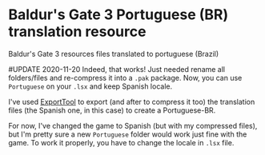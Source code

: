 # Baldur's Gate 3 Portuguese (BR) translation resource
Baldur's Gate 3 resources files translated to portuguese (Brazil)

#UPDATE 2020-11-20
Indeed, that works!
Just needed rename all folders/files and re-compress it into a ```.pak``` package.
Now, you can use ```Portuguese``` on your ```.lsx``` and keep Spanish locale.


I've used [ExportTool](https://github.com/Norbyte/lslib) to export (and after to compress it too) the translation files (the Spanish one, in this case) to create a Portuguese-BR.

For now, I've changed the game to Spanish (but with my compressed files), but I'm pretty sure a new ```Portuguese``` folder would work just fine with the game.
To work it properly, you have to change the locale in ```.lsx``` file.

